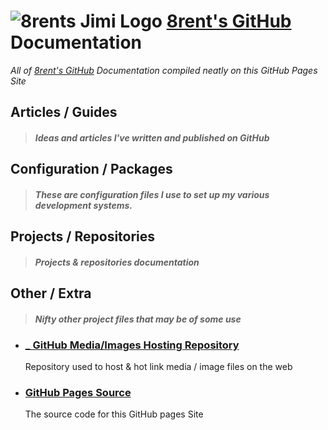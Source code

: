 


# ![8rents Jimi Logo](https://raw.githubusercontent.com/8rents/8rentS.github.io/img/Jimi-head-50.png) [8rent's GitHub](https://github.com/8rentS) Documentation

 *All of [8rent's GitHub](https://github.com/8rentS) Documentation compiled neatly on this GitHub Pages Site*

## Articles / Guides

> #### *Ideas and articles I've written and published on GitHub*

## Configuration / Packages

> #### *These are configuration files I use to set up my various development systems.*
    
## Projects / Repositories

> #### *Projects & repositories documentation*

## Other / Extra

> #### *Nifty other project files that may be of some use*

- ### [_ GitHub Media/Images Hosting Repository](_)
    Repository used to host & hot link media / image files on the web

- ### [GitHub Pages Source](https://github.com/8rentS/8rentS.github.io)
    The source code for this GitHub pages Site

